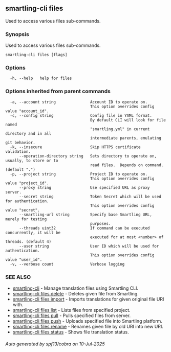 ## smartling-cli files

Used to access various files sub-commands.

### Synopsis

Used to access various files sub-commands.

```
smartling-cli files [flags]
```

### Options

```
  -h, --help   help for files
```

### Options inherited from parent commands

```
  -a, --account string               Account ID to operate on.
                                     This option overrides config value "account_id".
  -c, --config string                Config file in YAML format.
                                     By default CLI will look for file named
                                     "smartling.yml" in current directory and in all
                                     intermediate parents, emulating git behavior.
  -k, --insecure                     Skip HTTPS certificate validation.
      --operation-directory string   Sets directory to operate on, usually, to store or to
                                     read files.  Depends on command. (default ".")
  -p, --project string               Project ID to operate on.
                                     This option overrides config value "project_id".
      --proxy string                 Use specified URL as proxy server.
      --secret string                Token Secret which will be used for authentication.
                                     This option overrides config value "secret".
      --smartling-url string         Specify base Smartling URL, merely for testing
                                     purposes.
      --threads uint32               If command can be executed concurrently, it will be
                                     executed for at most <number> of threads. (default 4)
      --user string                  User ID which will be used for authentication.
                                     This option overrides config value "user_id".
  -v, --verbose count                Verbose logging
```

### SEE ALSO

* [smartling-cli](smartling-cli.md)	 - Manage translation files using Smartling CLI.
* [smartling-cli files delete](smartling-cli_files_delete.md)	 - Deletes given file from Smartling.
* [smartling-cli files import](smartling-cli_files_import.md)	 - Imports translations for given original file URI with.
* [smartling-cli files list](smartling-cli_files_list.md)	 - Lists files from specified project.
* [smartling-cli files pull](smartling-cli_files_pull.md)	 - Pulls specified files from server.
* [smartling-cli files push](smartling-cli_files_push.md)	 - Uploads specified file into Smartling platform.
* [smartling-cli files rename](smartling-cli_files_rename.md)	 - Renames given file by old URI into new URI.
* [smartling-cli files status](smartling-cli_files_status.md)	 - Shows file translation status.

###### Auto generated by spf13/cobra on 10-Jul-2025
